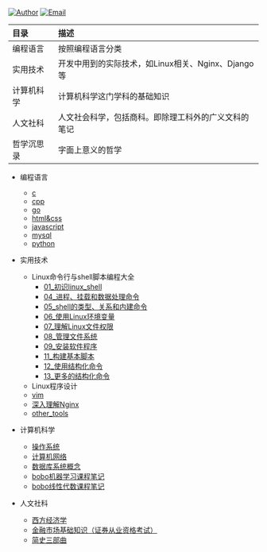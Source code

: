 [![Author](https://img.shields.io/badge/Author-LeoSirius-blueviolet.svg?style=flat-square)](http://leosirius.com) [![Email](https://img.shields.io/badge/Email%20Me-is.li.xiaoyu%40qq.com-orange.svg?style=flat-square)](http://mail.qq.com/cgi-bin/qm_share?t=qm_mailme&email=3LWv8rC18qS1vbOlqZytrfK-s7E)

|目录 | 描述|
|:-|:-|
|编程语言|按照编程语言分类|
|实用技术|开发中用到的实际技术，如Linux相关、Nginx、Django等|
|计算机科学|计算机科学这门学科的基础知识|
|人文社科|人文社会科学，包括商科。即除理工科外的广义文科的笔记|
|哲学沉思录|字面上意义的哲学|


- 编程语言
  - [c](编程语言/c/)
  - [cpp](编程语言/cpp/)
  - [go](编程语言/go/)
  - [html&css](编程语言/html&css/)
  - [javascript](编程语言/javascript/)
  - [mysql](编程语言/mysql/)
  - [python](编程语言/python/)

- 实用技术
  - Linux命令行与shell脚本编程大全
    - [01_初识linux_shell](实用技术/Linux命令行与shell脚本编程大全/01_初识linux_shell.md)
    - [04_进程、挂载和数据处理命令](实用技术/Linux命令行与shell脚本编程大全/04_进程、挂载和数据处理命令.md)
    - [05_shell的类型、关系和内建命令](实用技术/Linux命令行与shell脚本编程大全/05_shell的类型、关系和内建命令.md)
    - [06_使用Linux环境变量](实用技术/Linux命令行与shell脚本编程大全/06_使用Linux环境变量.md)
    - [07_理解Linux文件权限](实用技术/Linux命令行与shell脚本编程大全/07_理解Linux文件权限.md)
    - [08_管理文件系统](实用技术/Linux命令行与shell脚本编程大全/08_管理文件系统.md)
    - [09_安装软件程序](实用技术/Linux命令行与shell脚本编程大全/09_安装软件程序.md)
    - [11_构建基本脚本](实用技术/Linux命令行与shell脚本编程大全/11_构建基本脚本.md)
    - [12_使用结构化命令](实用技术/Linux命令行与shell脚本编程大全/12_使用结构化命令.md)
    - [13_更多的结构化命令](实用技术/Linux命令行与shell脚本编程大全/13_更多的结构化命令.md)
  - Linux程序设计
  - [vim](实用技术/vim/)
  - [深入理解Nginx](实用技术/深入理解Nginx/)
  - [other_tools](实用技术/other_tools/)

- 计算机科学
  - [操作系统](计算机科学/操作系统/)
  - [计算机网络](计算机科学/计算机网络)
  - [数据库系统概念](计算机科学/数据库系统概念/)
  - [bobo机器学习课程笔记](计算机科学/bobo机器学习课程笔记/)
  - [bobo线性代数课程笔记](计算机科学/bobo线性代数课程笔记/)

- 人文社科
  - [西方经济学](人文社科/西方经济学/)
  - [金融市场基础知识（证券从业资格考试）](人文社科/金融市场基础知识（证券从业资格考试）/)
  - [简史三部曲](人文社科/简史三部曲/)
